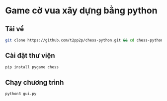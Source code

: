 # Game cờ vua xây dựng bằng python

## Tải về

```zsh
git clone https://github.com/t2pp2p/chess-python.git && cd chess-python
```

## Cài đặt thư viện

```zsh
pip install pygame chess
```

## Chạy chương trình

```zsh
python3 gui.py
```
